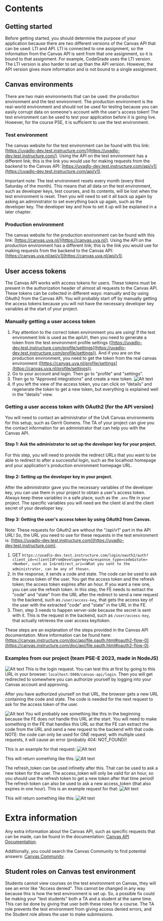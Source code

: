 # Contents

## Getting started
Before getting started, you should determine the purpose of your application because there are two different versions of the Canvas API that can be used: LTI and API. LTI is connected to one assignment, so the information from the Canvas API is sent from that one assignment, so it is bound to that assignment. For example, CodeGrade uses the LTI version. The LTI version is also harder to set up than the API version. However, the API version gives more information and is not bound to a single assignment.

## Canvas environments
There are two main environments that can be used: the production environment and the test environment. The production environment is the real-world environment and should not be used for testing because you can easily corrupt data on someone's account with the user's access token! The test environment can be used to test your application before it is going live. However, for the course PSE, it is sufficient to use the test environment.

### Test environment
The canvas website for the test environment can be found with this link: [https://uvadlo-dev.test.instructure.com/](https://uvadlo-dev.test.instructure.com/). Using the API on the test environment has a different link; this is the link you would use for making requests from the backend to the Canvas API: [https://uvadlo-dev.test.instructure.com/api/v1](https://uvadlo-dev.test.instructure.com/api/v1).

Important note: The test environment resets every month (every third Saturday of the month). This means that all data on the test environment, such as developer keys, test courses, and its contents, will be lost when the test environment is reset. Then you will need to set it all back up again by asking an administrator to set everything back up again, such as the developer key. The developer key and how to set it up will be explained in a later chapter.

### Production environment
The canvas website for the production environment can be found with this link: [https://canvas.uva.nl/](https://canvas.uva.nl/). Using the API on the production environment has a different link; this is the link you would use for making requests from the backend to the Canvas API: [https://canvas.uva.nl/api/v1](https://canvas.uva.nl/api/v1).

## User access tokens
The Canvas API works with access tokens for users. These tokens must be present in the authorization header of almost all requests to the Canvas API. These tokens can be collected in different ways: manually and by using OAuth2 from the Canvas API. You will probably start off by manually getting the access tokens because you will not have the necessary developer key variables at the start of your project.

### Manually getting a user access token
1. Pay attention to the correct token environment you are using! If the test environment link is used as the apiUrl, then you need to generate a token from the test environment profile settings ([https://uvadlo-dev.test.instructure.com/profile/settings](https://uvadlo-dev.test.instructure.com/profile/settings)). And if you are on the production environment, you need to get the token from the real canvas environment ([https://canvas.uva.nl/profile/settings](https://canvas.uva.nl/profile/settings)).
2. Go to your account and login. Then go to "profile" and "settings".
3. Then go to "Approved integrations" and create a new token.
![Alt text](image-6.png)
4. If you left the view of the access token, you can click on “details” and regenerate the token to get a new token, but everything is explained well in the “details” view.

### Getting a user access token with OAuth2 (for the API version)
You will need to contact an administrator of the UvA Canvas environments for this setup, such as Gerrit Oomens. The TA of your project can give you the contact information for an administrator that can help you with the Canvas API.

#### Step 1: Ask the administrator to set up the developer key for your project.
For this step, you will need to provide the redirect URLs that you want to be able to redirect to after a successful login, such as the localhost homepage and your application's production environment homepage URL.

#### Step 2: Setting up the developer key in your project.
After the administrator gave you the necessary variables of the developer key, you can use them in your project to obtain a user's access token. Always keep these variables in a safe place, such as the `.env` file in your project. The specific variables you will need are the client id and the client secret of your developer key.

#### Step 3: Getting the user's access token by using OAuth2 from Canvas.
Note: These requests for OAuth2 are without the "/api/v1" part in the API URL! So, the URL you need to use for these requests in the test environment is: [https://uvadlo-dev.test.instructure.com](https://uvadlo-dev.test.instructure.com).

1. GET `https://uvadlo-dev.test.instructure.com/login/oauth2/auth?client_id=<clientIdFromDeveloperkey>&response_type=code&state=<Number, such as 1>&redirect_uri=<What you sent to the administrator, can be any of those>`.
2. In the response, it sends a code and state. The code can be used to ask the access token of the user. You get the access token and the refresh token; the access token expires after an hour. If you want a new one, you can use the refresh token. In this step, the FE needs to extract the "code" and "state" from the URL after the redirect to send a new request to the backend, such as `/user/access-key`, that gets the access key of the user with the extracted "code" and "state" in the URL in the FE.
3. Then, step 3 needs to happen server-side because the secret is sent with it. This is the request in the backend, such as `/user/access-key`, that actually retrieves the user access key/token.

These steps are an explanation of the steps provided in the Canvas API documentation. More information can be found here: [https://canvas.instructure.com/doc/api/file.oauth.html#oauth2-flow-0](https://canvas.instructure.com/doc/api/file.oauth.html#oauth2-flow-0).

### Examples from our project (team PSE-E 2023, made in NodeJS)
![Alt text](image.png)
This is the login request. You can test this at first by going to this URL in your browser: `localhost:5000/canvas-api/login`. Then you will get redirected to somewhere you can authorize yourself by logging into your Canvas account and approving.

After you have authorized yourself on that URL, the browser gets a new URL containing the code and state. The code is needed for the next request to ask for the access token of the user.

![Alt text](image-1.png)
You will probably see something like this in the beginning because the FE does not handle this URL at the start. You will need to make something in the FE that handles this URL so that the FE can extract the code from the URL and send a new request to the backend with that code. NOTE: the code can only be used for ONE request; with multiple used requests, it will cause an error (probably 404: NOT_FOUND)!

This is an example for that request:
![Alt text](image-2.png)

This will return something like this:
![Alt text](image-3.png)

The refresh_token can be used infinetly after this. That can be used to ask a new token for the user. The access_token will only be valid for an hour, so you should use the refresh token to get a new token after that time period! The refresh token can also be used to ask a new access_token (that also expires in one hour). This is an example request for that:
![Alt text](image-4.png)

This will return something like this:
![Alt text](image-5.png)

# Extra information

Any extra information about the Canvas API, such as specific requests that can be made, can be found in the documentation: [Canvas API Documentation](https://canvas.instructure.com/doc/api/).

Additionally, you could search the Canvas Community to find potential answers: [Canvas Community](https://community.canvaslms.com/t5/Canvas-LMS/ct-p/canvaslms?tab=recent).

## Student roles on Canvas test environment

Students cannot view courses on the test environment on Canvas, they will see an error like "Access denied". This cannot be changed in any way because this is how the test environment is set up. So, a possible fix could be making your "test students" both a TA and a student at the same time. This can be done by giving that user both these roles for a course. The TA role prevents the test environment from giving access denied errors, and the Student role allows the user to make submissions.